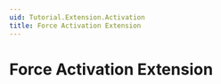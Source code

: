 ```yaml
---
uid: Tutorial.Extension.Activation
title: Force Activation Extension
---
```


# Force Activation Extension